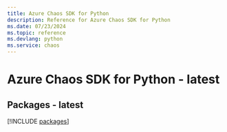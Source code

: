 ```yaml
---
title: Azure Chaos SDK for Python
description: Reference for Azure Chaos SDK for Python
ms.date: 07/23/2024
ms.topic: reference
ms.devlang: python
ms.service: chaos
---
```

# Azure Chaos SDK for Python - latest
## Packages - latest
[!INCLUDE [packages](chaos-index.md)]